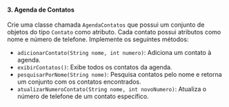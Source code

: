 #### 3. Agenda de Contatos
Crie uma classe chamada `AgendaContatos` que possui um conjunto de objetos do tipo `Contato` como atributo. Cada contato possui atributos como nome e número de telefone. Implemente os seguintes métodos:

- `adicionarContato(String nome, int numero)`: Adiciona um contato à agenda.
- `exibirContatos()`: Exibe todos os contatos da agenda.
- `pesquisarPorNome(String nome)`: Pesquisa contatos pelo nome e retorna um conjunto com os contatos encontrados.
- `atualizarNumeroContato(String nome, int novoNumero)`: Atualiza o número de telefone de um contato específico.